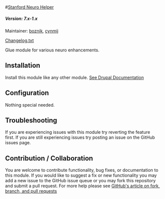#[Stanford Neuro Helper](https://github.com/SU-SWS/stanford_neuro_helper)
##### Version: 7.x-1.x

Maintainer: [boznik](https://github.com/boznik), [cynmij](https://github.com/cynmij)

[Changelog.txt](CHANGELOG.txt)

Glue module for various neuro enhancements.

Installation
---

Install this module like any other module. [See Drupal Documentation](https://drupal.org/documentation/install/modules-themes/modules-7)

Configuration
---

Nothing special needed.

Troubleshooting
---

If you are experiencing issues with this module try reverting the feature first. If you are still experiencing issues try posting an issue on the GitHub issues page.

Contribution / Collaboration
---

You are welcome to contribute functionality, bug fixes, or documentation to this module. If you would like to suggest a fix or new functionality you may add a new issue to the GitHub issue queue or you may fork this repository and submit a pull request. For more help please see [GitHub's article on fork, branch, and pull requests](https://help.github.com/articles/using-pull-requests)
